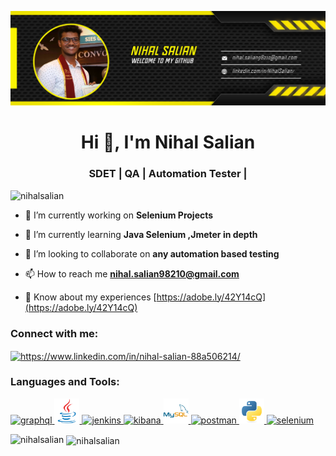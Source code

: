 ![logo](https://github.com/NihalSalian/NihalSalian/blob/main/Yellow%20Professional%20Gamer%20LinkedIn%20Article%20Cover%20(1).png)
<h1 align="center">Hi 👋, I'm Nihal Salian</h1>
<h3 align="center">SDET | QA | Automation Tester |</h3>


<p align="left"> <img src="https://komarev.com/ghpvc/?username=nihalsalian&label=Profile%20views&color=0e75b6&style=flat" alt="nihalsalian" /> </p>

- 🔭 I’m currently working on **Selenium Projects**

- 🌱 I’m currently learning **Java Selenium ,Jmeter in depth**

- 👯 I’m looking to collaborate on **any automation based testing**

- 📫 How to reach me **nihal.salian98210@gmail.com**

- 📄 Know about my experiences [https://adobe.ly/42Y14cQ](https://adobe.ly/42Y14cQ)

<h3 align="left">Connect with me:</h3>
<p align="left">
<a href="https://linkedin.com/in/https://www.linkedin.com/in/nihal-salian-88a506214/" target="blank"><img align="center" src="https://raw.githubusercontent.com/rahuldkjain/github-profile-readme-generator/master/src/images/icons/Social/linked-in-alt.svg" alt="https://www.linkedin.com/in/nihal-salian-88a506214/" height="30" width="40" /></a>
</p>

<h3 align="left">Languages and Tools:</h3>
<p align="left"> <a href="https://graphql.org" target="_blank" rel="noreferrer"> <img src="https://www.vectorlogo.zone/logos/graphql/graphql-icon.svg" alt="graphql" width="40" height="40"/> </a> <a href="https://www.java.com" target="_blank" rel="noreferrer"> <img src="https://raw.githubusercontent.com/devicons/devicon/master/icons/java/java-original.svg" alt="java" width="40" height="40"/> </a> <a href="https://www.jenkins.io" target="_blank" rel="noreferrer"> <img src="https://www.vectorlogo.zone/logos/jenkins/jenkins-icon.svg" alt="jenkins" width="40" height="40"/> </a> <a href="https://www.elastic.co/kibana" target="_blank" rel="noreferrer"> <img src="https://www.vectorlogo.zone/logos/elasticco_kibana/elasticco_kibana-icon.svg" alt="kibana" width="40" height="40"/> </a> <a href="https://www.mysql.com/" target="_blank" rel="noreferrer"> <img src="https://raw.githubusercontent.com/devicons/devicon/master/icons/mysql/mysql-original-wordmark.svg" alt="mysql" width="40" height="40"/> </a> <a href="https://postman.com" target="_blank" rel="noreferrer"> <img src="https://www.vectorlogo.zone/logos/getpostman/getpostman-icon.svg" alt="postman" width="40" height="40"/> </a> <a href="https://www.python.org" target="_blank" rel="noreferrer"> <img src="https://raw.githubusercontent.com/devicons/devicon/master/icons/python/python-original.svg" alt="python" width="40" height="40"/> </a> <a href="https://www.selenium.dev" target="_blank" rel="noreferrer"> <img src="https://raw.githubusercontent.com/detain/svg-logos/780f25886640cef088af994181646db2f6b1a3f8/svg/selenium-logo.svg" alt="selenium" width="40" height="40"/> </a> </p>

<p><img align="left" src="https://github-readme-stats.vercel.app/api/top-langs?username=nihalsalian&show_icons=true&locale=en&layout=compact" alt="nihalsalian" /></p>

<p>&nbsp;<img align="center" src="https://github-readme-stats.vercel.app/api?username=nihalsalian&show_icons=true&locale=en" alt="nihalsalian" /></p>
